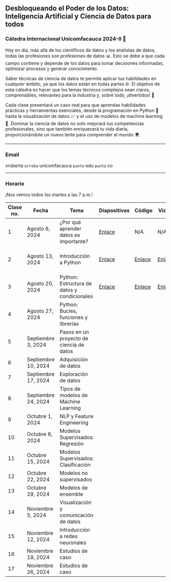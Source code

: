 ## Desbloqueando el Poder de los Datos: Inteligencia Artificial y Ciencia de Datos para todos
### Cátedra Internacional Unicomfacauca 2024-II 🚀

Hoy en día, más allá de los científicos de datos y los analistas de datos, todas las profesiones son profesiones de datos 📊. Esto se debe a que cada campo contiene y depende de los datos para tomar decisiones informadas, optimizar procesos y generar conocimiento.

Saber técnicas de ciencia de datos te permite aplicar tus habilidades en cualquier ámbito, ya que los datos están en todas partes 🌐. El objetivo de esta cátedra es hacer que los temas técnicos complejos sean claros, comprensibles, relevantes para la industria y, sobre todo, ¡divertidos! 👾

Cada clase presentará un caso real para que aprendas habilidades prácticas y herramientas esenciales, desde la programación en Python 🐍 hasta la visualización de datos 📈 y el uso de modelos de machine learning 🤖. Dominar la ciencia de datos no solo mejorará tus competencias profesionales, sino que también enriquecerá tu vida diaria, proporcionándote un nuevo lente para comprender el mundo 🌍.

***

### Email 

vroberta `arroba` unicomfacauca `punto` edu `punto` co

***

### Horario

¡Nos vemos todos los martes a las 7 a.m.!

| **Clase no.** | **Fecha**           | **Tema**                                 | **Diapositivas**                                                                                                                                                                                                                                     | **Código**                                                                                      | **Video**                                                                                                                     | **Clave** | **Taller**                                                                                                             |
|---------------|---------------------|------------------------------------------|------------------------------------------------------------------------------------------------------------------------------------------------------------------------------------------------------------------------------------------------------|-------------------------------------------------------------------------------------------------|-------------------------------------------------------------------------------------------------------------------------------|-----------|------------------------------------------------------------------------------------------------------------------------|
| 1             | Agosto 6, 2024      | ¿Por qué aprender datos es importante?   | [Enlace](https://nbviewer.org/github/vivianamarquez/unicomfacauca-ai-2024/blob/main/clases/01.%20%C2%BFPor%20qu%C3%A9%20aprender%20datos%20es%20tan%20importante%3F%20/01.%20%C2%BFPor%20qu%C3%A9%20aprender%20datos%20es%20tan%20importante%3F.pdf) | N/A                                                                                             | N/A                                                                                                                           | N/A       | [Enlace](https://forms.gle/GJHpEWBKzXxTQFrs9)                                                                          |
| 2             | Agosto 13, 2024     | Introducción a Python                    | [Enlace](https://nbviewer.org/github/vivianamarquez/unicomfacauca-ai-2024/blob/main/clases/02.%20Programaci%C3%B3n%20en%20Python%20Parte%201/02.%20Programaci%C3%B3n%20en%20Python%20Parte%201.pptx.pdf)                                             | [Enlace](https://colab.research.google.com/drive/14i3bmnxjpdEHmjWWNo_iSKF336Dv3XtC?usp=sharing) | [Enlace](https://us06web.zoom.us/rec/share/UDBYd02fVke7u6e7lXAtKvU7ufoBPFeTZIiTSeoa9SZefEKXBjxXFI2ui3U4Rcio.jGJNsXxlQMwtoCcO) | d%J%Q2nL  | [Enlace](https://colab.research.google.com/drive/14i3bmnxjpdEHmjWWNo_iSKF336Dv3XtC?usp=sharing) -- Ejercicios al final |
| 3             | Agosto 20, 2024     | Python: Estructura de datos y condicionales     | [Enlace](https://nbviewer.org/github/vivianamarquez/unicomfacauca-ai-2024/blob/main/clases/03.%20Python%20Estructura%20de%20datos%20y%20Bucles/03.%20Python%20Estructura%20de%20Datos%20y%20Bucles.pdf)                                              | [Enlace](https://colab.research.google.com/drive/1Jlv5nKz6sDaSVsbyjosM14eo14ObNoXn)             | [Enlace](https://us06web.zoom.us/rec/share/aEwgc9VgBe8TP6-V5O-4PY0-P3CsVaqmrb49ul_0-86msLGmIgR6NZ90f3wEdad3.z9hI9XGRPOuXpEaf) | U7@*Ah9f  | [Enlace](https://colab.research.google.com/drive/1uolAxCz5n4WGRZ9yJ6GvdXroXA-qTE2g?usp=sharing)                        |
| 4             | Agosto 27, 2024     | Python: Bucles, funciones y librerías            |                                                                                                                                                                                                                                                      |                                                                                                 |                                                                                                                               |           |                                                                                                                        |
| 5             | Septiembre 3, 2024  | Pasos en un proyecto de ciencia de datos |                                                                                                                                                                                                                                                      |                                                                                                 |                                                                                                                               |           |                                                                                                                        |
| 6             | Septiembre 10, 2024 | Adquisición de datos                     |                                                                                                                                                                                                                                                      |                                                                                                 |                                                                                                                               |           |                                                                                                                        |
| 7             | Septiembre 17, 2024 | Exploración de datos                     |                                                                                                                                                                                                                                                      |                                                                                                 |                                                                                                                               |           |                                                                                                                        |
| 8             | Septiembre 24, 2024 | Tipos de modelos de Machine Learning     |                                                                                                                                                                                                                                                      |                                                                                                 |                                                                                                                               |           |                                                                                                                        |
| 9             | Octubre 1, 2024     | NLP y Feature Engineering                |                                                                                                                                                                                                                                                      |                                                                                                 |                                                                                                                               |           |                                                                                                                        |
| 10            | Octubre 8, 2024     | Modelos Supervisados: Regresión          |                                                                                                                                                                                                                                                      |                                                                                                 |                                                                                                                               |           |                                                                                                                        |
| 11            | Octubre 15, 2024    | Modelos Supervisados: Clasificación      |                                                                                                                                                                                                                                                      |                                                                                                 |                                                                                                                               |           |                                                                                                                        |
| 12            | Octubre 22, 2024    | Modelos no supervisados                  |                                                                                                                                                                                                                                                      |                                                                                                 |                                                                                                                               |           |                                                                                                                        |
| 13            | Octubre 29, 2024    | Modelos de ensemble                      |                                                                                                                                                                                                                                                      |                                                                                                 |                                                                                                                               |           |                                                                                                                        |
| 14            | Noviembre 5, 2024   | Visualización y comunicación de datos    |                                                                                                                                                                                                                                                      |                                                                                                 |                                                                                                                               |           |                                                                                                                        |
| 15            | Noviembre 12, 2024  | Introducción a redes neuronales          |                                                                                                                                                                                                                                                      |                                                                                                 |                                                                                                                               |           |                                                                                                                        |
| 16            | Noviembre 19, 2024  | Estudios de caso                         |                                                                                                                                                                                                                                                      |                                                                                                 |                                                                                                                               |           |                                                                                                                        |
| 17            | Noviembre 26, 2024  | Estudios de caso                         |                                                                                                                                                                                                                                                      |                                                                                                 |                                                                                                                               |           |                                                                                                                        |
